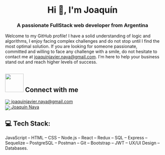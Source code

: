 <h1 align="center">Hi 👋, I'm Joaquín</h1>
<h3 align="center">A passionate FullStack web developer from Argentina</h3>

Welcome to my GitHub profile!
I have a solid understanding of logic and algorithms, I enjoy facing complex challenges and do not stop until I find the most optimal solution.
If you are looking for someone passionate, committed and willing to face any challenge with a smile, do not hesitate to contact me at joaquinjavier.naya@gmail.com. I'm here to help your business stand out and reach higher levels of success.

## <img src='https://raw.githubusercontent.com/ShahriarShafin/ShahriarShafin/main/Assets/handshake.gif' width="60px"> Connect with me

<p>
    <a href="joaquinjavier.naya@gmail.com">
      <img align="center" src="https://user-images.githubusercontent.com/76783198/182482940-c4a2a044-de93-4450-b354-9628cbb175c9.svg"/>
      joaquinjavier.naya@gmail.com
    </a>    
    <br>
    <a href="[www.linkedin.com/in/joaquín-javier-naya-286865232](https://www.linkedin.com/in/joaqu%C3%ADn-javier-naya-286865232/)">
      <img align="center" src="https://user-images.githubusercontent.com/76783198/182481396-19c89e94-f3ba-4e33-9df4-f5b7a094cf8f.svg"/>
      Joaquín Naya
    </a>

## 💻 Tech Stack:

JavaScript – HTML – CSS – Node.js – React – Redux – SQL – Express – Sequelize – PostgreSQL – Postman – Git – Bootstrap – JWT – UX/UI Design – Databases.
